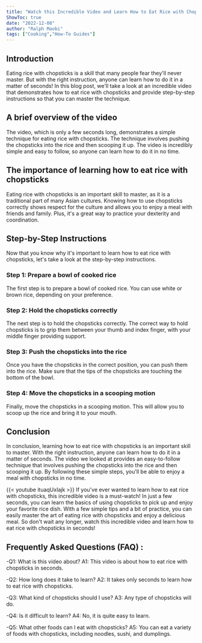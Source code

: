 ```yaml
---
title: "Watch this Incredible Video and Learn How to Eat Rice with Chopsticks in Seconds!"
ShowToc: true 
date: "2022-12-08"
author: "Ralph Maobi" 
tags: ["Cooking","How-To Guides"]
---
```

## Introduction

Eating rice with chopsticks is a skill that many people fear they'll never master. But with the right instruction, anyone can learn how to do it in a matter of seconds! In this blog post, we'll take a look at an incredible video that demonstrates how to eat rice with chopsticks and provide step-by-step instructions so that you can master the technique. 

## A brief overview of the video

The video, which is only a few seconds long, demonstrates a simple technique for eating rice with chopsticks. The technique involves pushing the chopsticks into the rice and then scooping it up. The video is incredibly simple and easy to follow, so anyone can learn how to do it in no time. 

## The importance of learning how to eat rice with chopsticks

Eating rice with chopsticks is an important skill to master, as it is a traditional part of many Asian cultures. Knowing how to use chopsticks correctly shows respect for the culture and allows you to enjoy a meal with friends and family. Plus, it's a great way to practice your dexterity and coordination. 

## Step-by-Step Instructions

Now that you know why it's important to learn how to eat rice with chopsticks, let's take a look at the step-by-step instructions. 

### Step 1: Prepare a bowl of cooked rice

The first step is to prepare a bowl of cooked rice. You can use white or brown rice, depending on your preference. 

### Step 2: Hold the chopsticks correctly

The next step is to hold the chopsticks correctly. The correct way to hold chopsticks is to grip them between your thumb and index finger, with your middle finger providing support. 

### Step 3: Push the chopsticks into the rice

Once you have the chopsticks in the correct position, you can push them into the rice. Make sure that the tips of the chopsticks are touching the bottom of the bowl. 

### Step 4: Move the chopsticks in a scooping motion

Finally, move the chopsticks in a scooping motion. This will allow you to scoop up the rice and bring it to your mouth. 

## Conclusion

In conclusion, learning how to eat rice with chopsticks is an important skill to master. With the right instruction, anyone can learn how to do it in a matter of seconds. The video we looked at provides an easy-to-follow technique that involves pushing the chopsticks into the rice and then scooping it up. By following these simple steps, you'll be able to enjoy a meal with chopsticks in no time.

{{< youtube ituaqUxIajk >}} 
If you've ever wanted to learn how to eat rice with chopsticks, this incredible video is a must-watch! In just a few seconds, you can learn the basics of using chopsticks to pick up and enjoy your favorite rice dish. With a few simple tips and a bit of practice, you can easily master the art of eating rice with chopsticks and enjoy a delicious meal. So don't wait any longer, watch this incredible video and learn how to eat rice with chopsticks in seconds!

## Frequently Asked Questions (FAQ) :
-Q1: What is this video about?
A1: This video is about how to eat rice with chopsticks in seconds.

-Q2: How long does it take to learn?
A2: It takes only seconds to learn how to eat rice with chopsticks.

-Q3: What kind of chopsticks should I use?
A3: Any type of chopsticks will do.

-Q4: Is it difficult to learn?
A4: No, it is quite easy to learn.

-Q5: What other foods can I eat with chopsticks?
A5: You can eat a variety of foods with chopsticks, including noodles, sushi, and dumplings.


